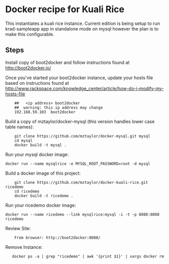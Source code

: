 # Docker recipe for Kuali Rice

This instantiates a kuali rice instance.  Current edition is being setup to 
run krad-sampleapp app in standalone mode on mysql however the plan is to make this configurable.



Steps
---

Install copy of boot2docker and follow instructions found at http://boot2docker.io/
		 
Once you've started your boot2docker instance, update your hosts file based on instructions found at 
http://www.rackspace.com/knowledge_center/article/how-do-i-modify-my-hosts-file
		
		##   <ip address> boot2docker
		##  warning: this ip address may change
		192.168.59.103  boot2docker    


Build a copy of mztaylor/docker-mysql (this version handles lower case table names):

		git clone https://github.com/mztaylor/docker-mysql.git mysql
		cd mysql
        docker build -t mysql .

Run your mysql docker image:

	docker run --name mysqlrice -e MYSQL_ROOT_PASSWORD=root -d mysql

Build a docker image of this project:

		git clone https://github.com/mztaylor/docker-kuali-rice.git ricedemo
		cd ricedemo
        docker build -t ricedemo .

Run your  ricedemo docker image:

	docker run --name ricedemo --link mysqlrice:mysql -i -t -p 8080:8080 ricedemo

Review Site:

        From browser: http://boot2docker:8080/

Remove Instance:

       docker ps -a | grep "ricedemo" | awk '{print $1}' | xargs docker rm
